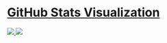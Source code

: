 # [GitHub Stats Visualization](https://github.com/jstrieb/github-stats)

<a href="https://github.com/jstrieb/github-stats">

![](https://github.com/JGabrielGruber/github-stats/blob/master/generated/overview.svg)
![](https://github.com/JGabrielGruber/github-stats/blob/master/generated/languages.svg)

</a>
